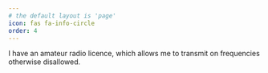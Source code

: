 ```yaml
---
# the default layout is 'page'
icon: fas fa-info-circle
order: 4
---
```


I have an amateur radio licence, which allows me to transmit on frequencies otherwise disallowed. 